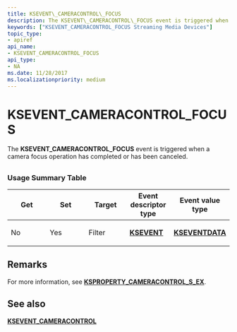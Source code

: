 ```yaml
---
title: KSEVENT\_CAMERACONTROL\_FOCUS
description: The KSEVENT\_CAMERACONTROL\_FOCUS event is triggered when a camera focus operation has completed or has been canceled.
keywords: ["KSEVENT_CAMERACONTROL_FOCUS Streaming Media Devices"]
topic_type:
- apiref
api_name:
- KSEVENT_CAMERACONTROL_FOCUS
api_type:
- NA
ms.date: 11/28/2017
ms.localizationpriority: medium
---
```


# KSEVENT\_CAMERACONTROL\_FOCUS


The **KSEVENT\_CAMERACONTROL\_FOCUS** event is triggered when a camera focus operation has completed or has been canceled.

## <span id="ddk_ksevent_vidcap_auto_update_ks"></span><span id="DDK_KSEVENT_VIDCAP_AUTO_UPDATE_KS"></span>


### <span id="usage_summary_table"></span><span id="USAGE_SUMMARY_TABLE"></span>Usage Summary Table

<table>
<colgroup>
<col width="20%" />
<col width="20%" />
<col width="20%" />
<col width="20%" />
<col width="20%" />
</colgroup>
<thead>
<tr class="header">
<th>Get</th>
<th>Set</th>
<th>Target</th>
<th>Event descriptor type</th>
<th>Event value type</th>
</tr>
</thead>
<tbody>
<tr class="odd">
<td><p>No</p></td>
<td><p>Yes</p></td>
<td><p>Filter</p></td>
<td><p><a href="/previous-versions/ff561744(v=vs.85)" data-raw-source="[&lt;strong&gt;KSEVENT&lt;/strong&gt;](/previous-versions/ff561744(v=vs.85))"><strong>KSEVENT</strong></a></p></td>
<td><p><a href="/windows-hardware/drivers/ddi/ks/ns-ks-kseventdata" data-raw-source="[&lt;strong&gt;KSEVENTDATA&lt;/strong&gt;](/windows-hardware/drivers/ddi/ks/ns-ks-kseventdata)"><strong>KSEVENTDATA</strong></a></p></td>
</tr>
</tbody>
</table>

 

## Remarks

For more information, see [**KSPROPERTY\_CAMERACONTROL\_S\_EX**](/windows-hardware/drivers/ddi/ksmedia/ns-ksmedia-ksproperty_cameracontrol_s_ex).

## See also


[**KSEVENT\_CAMERACONTROL**](/windows-hardware/drivers/ddi/ksmedia/ne-ksmedia-ksevent_cameracontrol)

